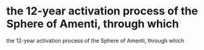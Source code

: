 # the 12-year activation process of the Sphere of Amenti, through which

the 12-year activation process of the Sphere of Amenti, through which